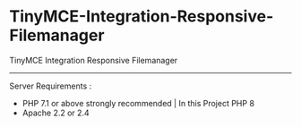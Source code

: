 # TinyMCE-Integration-Responsive-Filemanager
TinyMCE Integration Responsive Filemanager
<hr>
Server Requirements :
<ul>
  <li>PHP 7.1 or above strongly recommended | In this Project PHP 8</li>
  <li>Apache 2.2 or 2.4</li>
</ul>


